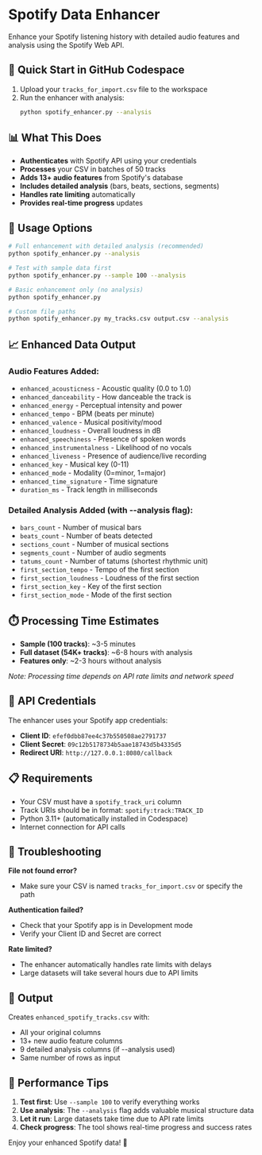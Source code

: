 # Spotify Data Enhancer

Enhance your Spotify listening history with detailed audio features and analysis using the Spotify Web API.

## 🚀 Quick Start in GitHub Codespace

1. Upload your `tracks_for_import.csv` file to the workspace
2. Run the enhancer with analysis:
   ```bash
   python spotify_enhancer.py --analysis
   ```

## 📊 What This Does

- **Authenticates** with Spotify API using your credentials
- **Processes** your CSV in batches of 50 tracks
- **Adds 13+ audio features** from Spotify's database
- **Includes detailed analysis** (bars, beats, sections, segments)
- **Handles rate limiting** automatically
- **Provides real-time progress** updates

## 🔧 Usage Options

```bash
# Full enhancement with detailed analysis (recommended)
python spotify_enhancer.py --analysis

# Test with sample data first
python spotify_enhancer.py --sample 100 --analysis

# Basic enhancement only (no analysis)
python spotify_enhancer.py

# Custom file paths
python spotify_enhancer.py my_tracks.csv output.csv --analysis
```

## 📈 Enhanced Data Output

### Audio Features Added:
- `enhanced_acousticness` - Acoustic quality (0.0 to 1.0)
- `enhanced_danceability` - How danceable the track is
- `enhanced_energy` - Perceptual intensity and power
- `enhanced_tempo` - BPM (beats per minute)
- `enhanced_valence` - Musical positivity/mood
- `enhanced_loudness` - Overall loudness in dB
- `enhanced_speechiness` - Presence of spoken words
- `enhanced_instrumentalness` - Likelihood of no vocals
- `enhanced_liveness` - Presence of audience/live recording
- `enhanced_key` - Musical key (0-11)
- `enhanced_mode` - Modality (0=minor, 1=major)
- `enhanced_time_signature` - Time signature
- `duration_ms` - Track length in milliseconds

### Detailed Analysis Added (with --analysis flag):
- `bars_count` - Number of musical bars
- `beats_count` - Number of beats detected
- `sections_count` - Number of musical sections
- `segments_count` - Number of audio segments
- `tatums_count` - Number of tatums (shortest rhythmic unit)
- `first_section_tempo` - Tempo of the first section
- `first_section_loudness` - Loudness of the first section
- `first_section_key` - Key of the first section
- `first_section_mode` - Mode of the first section

## ⏱️ Processing Time Estimates

- **Sample (100 tracks)**: ~3-5 minutes
- **Full dataset (54K+ tracks)**: ~6-8 hours with analysis
- **Features only**: ~2-3 hours without analysis

*Note: Processing time depends on API rate limits and network speed*

## 🔐 API Credentials

The enhancer uses your Spotify app credentials:
- **Client ID**: `efef0dbb87ee4c37b550508ae2791737`
- **Client Secret**: `09c12b5178734b5aae18743d5b4335d5`
- **Redirect URI**: `http://127.0.0.1:8080/callback`

## 📋 Requirements

- Your CSV must have a `spotify_track_uri` column
- Track URIs should be in format: `spotify:track:TRACK_ID`
- Python 3.11+ (automatically installed in Codespace)
- Internet connection for API calls

## 🐛 Troubleshooting

**File not found error?**
- Make sure your CSV is named `tracks_for_import.csv` or specify the path

**Authentication failed?**
- Check that your Spotify app is in Development mode
- Verify your Client ID and Secret are correct

**Rate limited?**
- The enhancer automatically handles rate limits with delays
- Large datasets will take several hours due to API limits

## 📁 Output

Creates `enhanced_spotify_tracks.csv` with:
- All your original columns
- 13+ new audio feature columns
- 9 detailed analysis columns (if --analysis used)
- Same number of rows as input

## 🚀 Performance Tips

1. **Test first**: Use `--sample 100` to verify everything works
2. **Use analysis**: The `--analysis` flag adds valuable musical structure data
3. **Let it run**: Large datasets take time due to API rate limits
4. **Check progress**: The tool shows real-time progress and success rates

Enjoy your enhanced Spotify data! 🎵